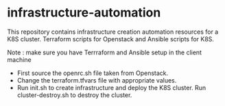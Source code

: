 # infrastructure-automation
This repository contains infrastructure creation automation resources for a K8S cluster. 
Terraform scripts for Openstack and Ansible scripts for K8S.

Note : make sure you have Terrraform and Ansible setup in the client machine

* First source the openrc.sh file taken from Openstack.
* Change the terraform.tfvars file with appropriate values.
* Run init.sh to create infrastructure and deploy the K8S cluster.
 Run cluster-destroy.sh to destroy the cluster.
